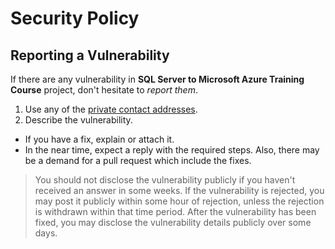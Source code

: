 # Security Policy

## Reporting a Vulnerability

If there are any vulnerability in **SQL Server to Microsoft Azure Training Course** project, don't hesitate to _report them_.

1. Use any of the [private contact addresses](https://github.com/timothywarner/sqlazure#support).
2. Describe the vulnerability.

- If you have a fix, explain or attach it.
- In the near time, expect a reply with the required steps. Also, there may be a demand for a pull request which include the fixes.

> You should not disclose the vulnerability publicly if you haven't received an answer in some weeks.
> If the vulnerability is rejected, you may post it publicly within some hour of rejection, unless the rejection is withdrawn within that time period.
> After the vulnerability has been fixed, you may disclose the vulnerability details publicly over some days.
